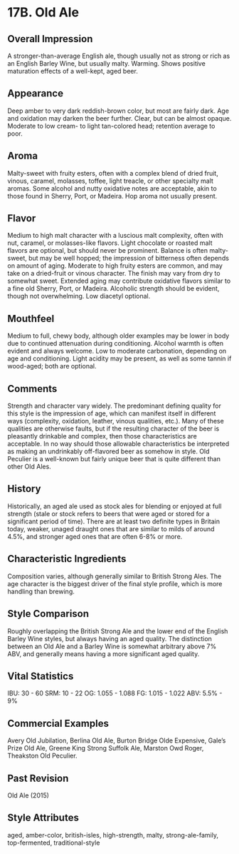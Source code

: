 # 17B. Old Ale

## Overall Impression

A stronger-than-average English ale, though usually not as strong or rich as an English Barley Wine, but usually malty. Warming. Shows positive maturation effects of a well-kept, aged beer.

## Appearance

Deep amber to very dark reddish-brown color, but most are fairly dark. Age and oxidation may darken the beer further. Clear, but can be almost opaque. Moderate to low cream- to light tan-colored head; retention average to poor.

## Aroma

Malty-sweet with fruity esters, often with a complex blend of dried fruit, vinous, caramel, molasses, toffee, light treacle, or other specialty malt aromas. Some alcohol and nutty oxidative notes are acceptable, akin to those found in Sherry, Port, or Madeira. Hop aroma not usually present.

## Flavor

Medium to high malt character with a luscious malt complexity, often with nut, caramel, or molasses-like flavors. Light chocolate or roasted malt flavors are optional, but should never be prominent. Balance is often malty-sweet, but may be well hopped; the impression of bitterness often depends on amount of aging. Moderate to high fruity esters are common, and may take on a dried-fruit or vinous character. The finish may vary from dry to somewhat sweet. Extended aging may contribute oxidative flavors similar to a fine old Sherry, Port, or Madeira. Alcoholic strength should be evident, though not overwhelming. Low diacetyl optional.

## Mouthfeel

Medium to full, chewy body, although older examples may be lower in body due to continued attenuation during conditioning. Alcohol warmth is often evident and always welcome. Low to moderate carbonation, depending on age and conditioning. Light acidity may be present, as well as some tannin if wood-aged; both are optional.

## Comments

Strength and character vary widely. The predominant defining quality for this style is the impression of age, which can manifest itself in different ways (complexity, oxidation, leather, vinous qualities, etc.). Many of these qualities are otherwise faults, but if the resulting character of the beer is pleasantly drinkable and complex, then those characteristics are acceptable. In no way should those allowable characteristics be interpreted as making an undrinkably off-flavored beer as somehow in style. Old Peculier is a well-known but fairly unique beer that is quite different than other Old Ales.

## History

Historically, an aged ale used as stock ales for blending or enjoyed at full strength (stale or stock refers to beers that were aged or stored for a significant period of time). There are at least two definite types in Britain today, weaker, unaged draught ones that are similar to milds of around 4.5%, and stronger aged ones that are often 6-8% or more.

## Characteristic Ingredients

Composition varies, although generally similar to British Strong Ales. The age character is the biggest driver of the final style profile, which is more handling than brewing.

## Style Comparison

Roughly overlapping the British Strong Ale and the lower end of the English Barley Wine styles, but always having an aged quality. The distinction between an Old Ale and a Barley Wine is somewhat arbitrary above 7% ABV, and generally means having a more significant aged quality.

## Vital Statistics

IBU: 30 - 60
SRM: 10 - 22
OG: 1.055 - 1.088
FG: 1.015 - 1.022
ABV: 5.5% - 9%

## Commercial Examples

Avery Old Jubilation, Berlina Old Ale, Burton Bridge Olde Expensive, Gale’s Prize Old Ale, Greene King Strong Suffolk Ale, Marston Owd Roger, Theakston Old Peculier.

## Past Revision

Old Ale (2015)

## Style Attributes

aged, amber-color, british-isles, high-strength, malty, strong-ale-family, top-fermented, traditional-style